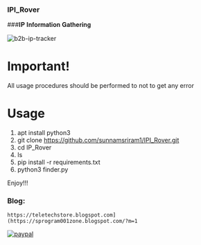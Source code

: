 ### IPI_Rover

###𝐈𝐏 𝐈𝐧𝐟𝐨𝐫𝐦𝐚𝐭𝐢𝐨𝐧 𝐆𝐚𝐭𝐡𝐞𝐫𝐢𝐧𝐠

![b2b-ip-tracker](https://github.com/sunnamsriram1/IPI_Rover/assets/59051820/27c49168-2474-4fc9-99a9-826227aa8996)


# Important!

All usage procedures should be performed to not to get any error

# Usage
1. apt install python3
2. git clone https://github.com/sunnamsriram1/IPI_Rover.git
3. cd IP_Rover
4. ls
5. pip install -r requirements.txt
6. python3 finder.py

Enjoy!!!

### Blog:
```
https://teletechstore.blogspot.com](https://sprogram001zone.blogspot.com/?m=1
```

[![paypal](https://www.paypalobjects.com/en_US/i/btn/btn_donateCC_LG.gif)](https://paypal.me/Sunnam01ram)
